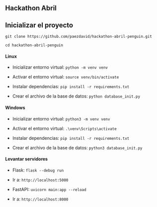 ## Hackathon Abril
## Inicializar el proyecto
```git clone https://github.com/paezdavid/hackathon-abril-penguin.git```

```cd hackathon-abril-penguin```


#### Linux 
- Inicializar entorno virtual: 
```python -m venv venv```

- Activar el entorno virtual: 
```source venv/bin/activate```

- Instalar dependencias: 
```pip install -r requirements.txt```

- Crear el archivo de la base de datos: 
```python database_init.py```


#### Windows
- Inicializar entorno virtual: 
```python3 -m venv venv```

- Activar el entorno virtual: 
```.\venv\Scripts\activate```

- Instalar dependencias: 
```pip install -r requirements.txt```

- Crear el archivo de la base de datos: 
```python3 database_init.py```


#### Levantar servidores

- Flask: 
```flask --debug run```


- Ir a: 
```http://localhost:5000```


- FastAPI: 
```uvicorn main:app --reload```


- Ir a: 
```http://localhost:8000```